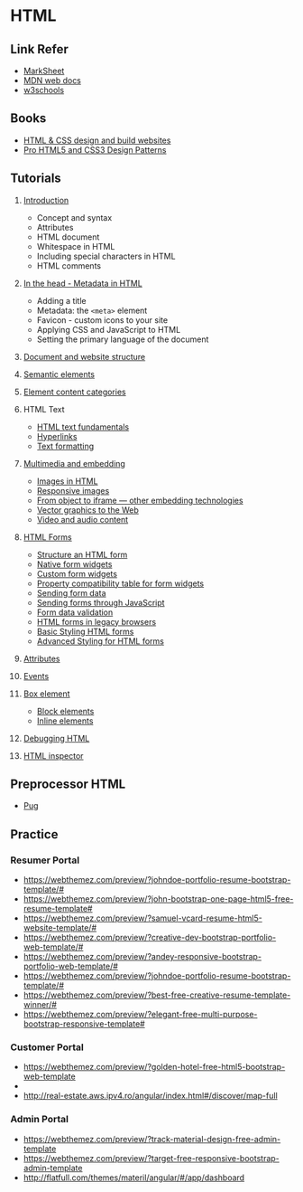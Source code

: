 # HTML

## Link Refer

* [MarkSheet](https://marksheet.io/html-basics.html)
* [MDN web docs](https://developer.mozilla.org/en-US/docs/Web/HTML)
* [w3schools](https://www.w3schools.com/html/default.asp)

## Books

* [HTML & CSS design and build websites](http://www.htmlandcssbook.com/)
* [Pro HTML5 and CSS3 Design Patterns](https://github.com/apress/pro-html5-css3-design-patterns)

## Tutorials

1. [Introduction](https://developer.mozilla.org/en-US/docs/Learn/HTML/Introduction_to_HTML/Getting_started)

    * Concept and syntax
    * Attributes
    * HTML document
    * Whitespace in HTML
    * Including special characters in HTML
    * HTML comments

2. [In the head - Metadata in HTML](https://developer.mozilla.org/en-US/docs/Learn/HTML/Introduction_to_HTML/The_head_metadata_in_HTML)

    * Adding a title
    * Metadata: the `<meta>` element
    * Favicon - custom icons to your site
    * Applying CSS and JavaScript to HTML
    * Setting the primary language of the document
3. [Document and website structure](https://developer.mozilla.org/en-US/docs/Learn/HTML/Introduction_to_HTML/Document_and_website_structure)

4. [Semantic elements](https://developer.mozilla.org/en-US/docs/Glossary/semantics)

5. [Element content categories](https://html.spec.whatwg.org/multipage/indices.html#element-content-categories)

6. HTML Text
    * [HTML text fundamentals](https://developer.mozilla.org/en-US/docs/Learn/HTML/Introduction_to_HTML/HTML_text_fundamentals)
    * [Hyperlinks](https://developer.mozilla.org/en-US/docs/Learn/HTML/Introduction_to_HTML/Creating_hyperlinks)
    * [Text formatting](https://developer.mozilla.org/en-US/docs/Learn/HTML/Introduction_to_HTML/Advanced_text_formatting)

7. [Multimedia and embedding](https://developer.mozilla.org/en-US/docs/Learn/HTML/Multimedia_and_embedding)
    * [Images in HTML](https://developer.mozilla.org/en-US/docs/Learn/HTML/Multimedia_and_embedding/Images_in_HTML)
    * [Responsive images](https://developer.mozilla.org/en-US/docs/Learn/HTML/Multimedia_and_embedding/Responsive_images)
    * [From object to iframe — other embedding technologies](https://developer.mozilla.org/en-US/docs/Learn/HTML/Multimedia_and_embedding/Other_embedding_technologies)
    * [Vector graphics to the Web](https://developer.mozilla.org/en-US/docs/Learn/HTML/Multimedia_and_embedding/Adding_vector_graphics_to_the_Web)
    * [Video and audio content](https://developer.mozilla.org/en-US/docs/Learn/HTML/Multimedia_and_embedding/Video_and_audio_content)

8. [HTML Forms](https://developer.mozilla.org/en-US/docs/Learn/HTML/Forms)
    * [Structure an HTML form](https://developer.mozilla.org/en-US/docs/Learn/HTML/Forms/How_to_structure_an_HTML_form)
    * [Native form widgets](https://developer.mozilla.org/en-US/docs/Learn/HTML/Forms/The_native_form_widgets)
    * [Custom form widgets](https://developer.mozilla.org/en-US/docs/Learn/HTML/Forms/How_to_build_custom_form_widgets)
    * [Property compatibility table for form widgets](https://developer.mozilla.org/en-US/docs/Learn/HTML/Forms/Property_compatibility_table_for_form_widgets)
    * [Sending form data](https://developer.mozilla.org/en-US/docs/Learn/HTML/Forms/Sending_and_retrieving_form_data)
    * [Sending forms through JavaScript](https://developer.mozilla.org/en-US/docs/Learn/HTML/Forms/Sending_forms_through_JavaScript)
    * [Form data validation](https://developer.mozilla.org/en-US/docs/Learn/HTML/Forms/Form_validation)
    * [HTML forms in legacy browsers](https://developer.mozilla.org/en-US/docs/Learn/HTML/Forms/HTML_forms_in_legacy_browsers)
    * [Basic Styling HTML forms](https://developer.mozilla.org/en-US/docs/Learn/HTML/Forms/Styling_HTML_forms)
    * [Advanced Styling for HTML forms](https://developer.mozilla.org/en-US/docs/Learn/HTML/Forms/Advanced_styling_for_HTML_forms)

6. [Attributes](https://html.spec.whatwg.org/multipage/indices.html#attributes-3)

7. [Events](https://html.spec.whatwg.org/multipage/indices.html#events-2)

8. [Box element]()

    * [Block elements](https://developer.mozilla.org/en-US/docs/Web/HTML/Block-level_elements)
    * [Inline elements](https://developer.mozilla.org/en-US/docs/Web/HTML/Inline_elements)

9. [Debugging HTML](https://developer.mozilla.org/en-US/docs/Learn/HTML/Introduction_to_HTML/Debugging_HTML)

10. [HTML inspector](https://github.com/philipwalton/html-inspector)

## Preprocessor HTML

* [Pug](https://pugjs.org/api/getting-started.html)


## Practice

### Resumer Portal

* https://webthemez.com/preview/?johndoe-portfolio-resume-bootstrap-template/#
* https://webthemez.com/preview/?john-bootstrap-one-page-html5-free-resume-template#
* https://webthemez.com/preview/?samuel-vcard-resume-html5-website-template/#
* https://webthemez.com/preview/?creative-dev-bootstrap-portfolio-web-template/#
* https://webthemez.com/preview/?andey-responsive-bootstrap-portfolio-web-template/#
* https://webthemez.com/preview/?johndoe-portfolio-resume-bootstrap-template/#
* https://webthemez.com/preview/?best-free-creative-resume-template-winner/#
* https://webthemez.com/preview/?elegant-free-multi-purpose-bootstrap-responsive-template#

### Customer Portal

* https://webthemez.com/preview/?golden-hotel-free-html5-bootstrap-web-template
* 
* http://real-estate.aws.ipv4.ro/angular/index.html#/discover/map-full

### Admin Portal

* https://webthemez.com/preview/?track-material-design-free-admin-template
* https://webthemez.com/preview/?target-free-responsive-bootstrap-admin-template
* http://flatfull.com/themes/materil/angular/#/app/dashboard

